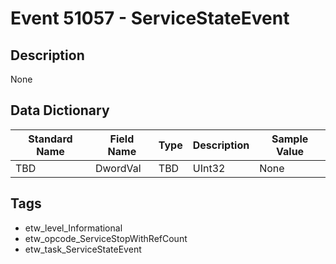 # Event 51057 - ServiceStateEvent

## Description
None

## Data Dictionary
|Standard Name|Field Name|Type|Description|Sample Value|
|---|---|---|---|---|
|TBD|DwordVal|TBD|UInt32|None|None|

## Tags
* etw_level_Informational
* etw_opcode_ServiceStopWithRefCount
* etw_task_ServiceStateEvent
